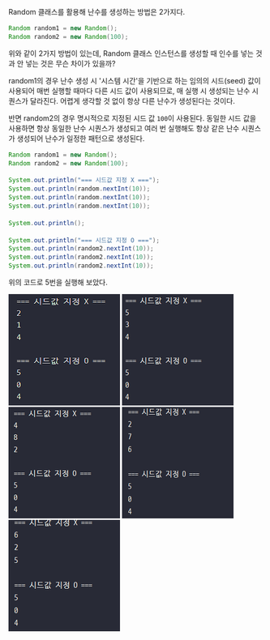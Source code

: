 Random 클래스를 활용해 난수를 생성하는 방법은 2가지다.

```java
Random random1 = new Random();
Random random2 = new Random(100);
```

위와 같이 2가지 방법이 있는데, Random 클래스 인스턴스를 생성할 때 인수를 넣는 것과 안 넣는 것은 무슨 차이가 있을까?

random1의 경우 난수 생성 시 '시스템 시간'을 기반으로 하는 임의의 시드(seed) 값이 사용되어 매번 실행할 때마다 다른 시드 값이 사용되므로, 매 실행 시 생성되는 난수 시퀀스가 달라진다. 어렵게 생각할 것 없이 항상 다른 난수가 생성된다는 것이다.

반면 random2의 경우 명시적으로 지정된 시드 값 `100`이 사용된다. 동일한 시드 값을 사용하면 항상 동일한 난수 시퀀스가 생성되고 여러 번 실행해도 항상 같은 난수 시퀀스가 생성되어 난수가 일정한 패턴으로 생성된다.

```java
Random random1 = new Random();
Random random2 = new Random(100);

System.out.println("=== 시드값 지정 X ===");
System.out.println(random.nextInt(10));
System.out.println(random.nextInt(10));
System.out.println(random.nextInt(10));

System.out.println();

System.out.println("=== 시드값 지정 O ===");
System.out.println(random2.nextInt(10));
System.out.println(random2.nextInt(10));
System.out.println(random2.nextInt(10));
```

위의 코드로 5번을 실행해 보았다.

![1.png](img/random_seed/1.png) ![2.png](img/random_seed/2.png) ![3.png](img/random_seed/3.png) ![4.png](img/random_seed/4.png) ![5.png](img/random_seed/5.png)